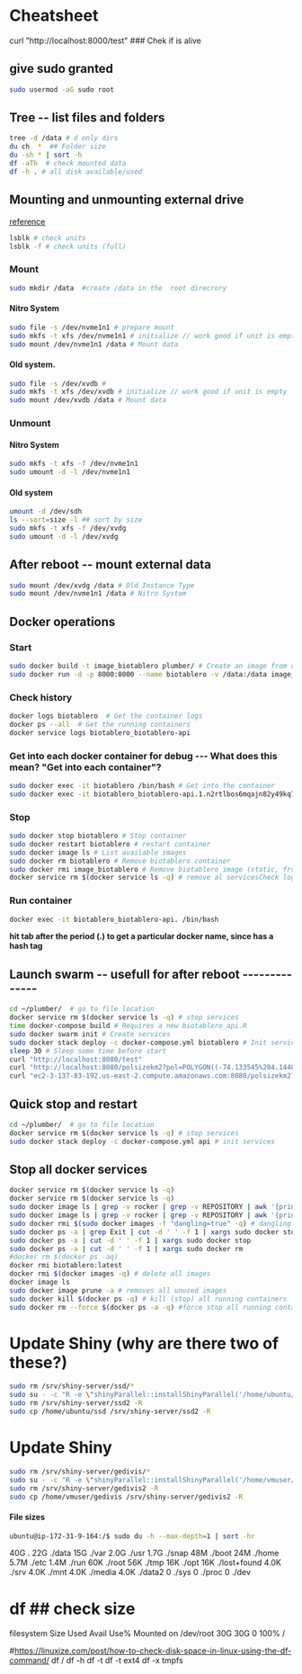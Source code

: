 # Cheatsheet 

curl "http://localhost:8000/test" ### Chek if is alive

## give sudo granted
```bash
sudo usermod -aG sudo root
```

## Tree -- list files and folders
``` bash
tree -d /data # d only dirs
du ch  *  ## Folder size
du -sh * | sort -h
df -aTh  # check mounted data
df -h . # all disk available/used
```

## Mounting and unmounting external drive 

[reference](https://docs.aws.amazon.com/AWSEC2/latest/UserGuide/ebs-detaching-volume.html)

```bash
lsblk # check units
lsblk -f # check units (full)
```
### Mount
```bash
sudo mkdir /data  #create /data in the  root direcrory 
```
#### Nitro System
```bash
sudo file -s /dev/nvme1n1 # prepare mount
sudo mkfs -t xfs /dev/nvme1n1 # initialize // work good if unit is empty
sudo mount /dev/nvme1n1 /data # Mount data
```
#### Old system.
```bash
sudo file -s /dev/xvdb # 
sudo mkfs -t xfs /dev/xvdb # initialize // work good if unit is empty
sudo mount /dev/xvdb /data # Mount data
```
### Unmount
#### Nitro System
```bash
sudo mkfs -t xfs -f /dev/nvme1n1 
sudo umount -d -l /dev/nvme1n1 
```
#### Old system
```bash
umount -d /dev/sdh
ls --sort=size -l ## sort by size
sudo mkfs -t xfs -f /dev/xvdg
sudo umount -d -l /dev/xvdg
```
## After reboot -- mount external data
```bash
sudo mount /dev/xvdg /data # Old Instance Type
sudo mount /dev/nvme1n1 /data # Nitro System 
```
## Docker operations

### Start
```bash
sudo docker build -t image_biotablero plumber/ # Create an image from our container
sudo docker run -d -p 8000:8000 --name biotablero -v /data:/data image_biotablero
```
### Check history 
```bash
docker logs biotablero  # Get the container logs
docker ps --all  # Get the running containers
docker service logs biotablero_biotablero-api
```
### Get into each docker container for debug --- What does this mean? "Get into each container"?
```bash
sudo docker exec -it biotablero /bin/bash # Get into the container
sudo docker exec -it biotablero_biotablero-api.1.n2rtlbos6mqajn82y49kq76n2 /bin/bash
```
### Stop
```bash
sudo docker stop biotablero # Stop container
sudo docker restart biotablero # restart container
sudo docker image ls # List available images
sudo docker rm biotablero # Remove biotablero container
sudo docker rmi image_biotablero # Remove biotablero image (static, from here the containers are built)
docker service rm $(docker service ls -q) # remove al servicesCheck logs of dockers
```
### Run container
```bash
docker exec -it biotablero_biotablero-api. /bin/bash  
```
**hit tab after the period (.) to get a particular docker name, since has a hash tag** 

## Launch swarm -- usefull for after reboot --------------
```bash
cd ~/plumber/  # go to file location
docker service rm $(docker service ls -q) # stop services
time docker-compose build # Requires a new biotablero_api.R
sudo docker swarm init # Create services
sudo docker stack deploy -c docker-compose.yml biotablero # Init services. take some secods
sleep 30 # Sleep some time before start
curl "http://localhost:8080/test"
curl "http://localhost:8080/polsizekm2?pol=POLYGON((-74.133545%204.144818,-73.817139%203.741479,-74.572998%203.390597,-74.133545%204.144818))"
curl "ec2-3-137-83-192.us-east-2.compute.amazonaws.com:8080/polsizekm2?pol=POLYGON((-74.133545%204.144818,-73.817139%203.741479,-74.572998%203.390597,-74.133545%204.144818))" 
```

## Quick stop and restart
```bash
cd ~/plumber/  # go to file location
docker service rm $(docker service ls -q) # stop services
sudo docker stack deploy -c docker-compose.yml api # init services
```

## Stop all docker services
```bash
docker service rm $(docker service ls -q)
docker service rm $(docker service ls -q)
sudo docker image ls | grep -v rocker | grep -v REPOSITORY | awk '{print $3}' | xargs sudo docker rmi
sudo docker image ls | grep -v rocker | grep -v REPOSITORY | awk '{print $3}' | xargs sudo docker rmi
sudo docker rmi $(sudo docker images -f "dangling=true" -q) # dangling images
sudo docker ps -a | grep Exit | cut -d ' ' -f 1 | xargs sudo docker stop
sudo docker ps -a | cut -d ' ' -f 1 | xargs sudo docker stop
sudo docker ps -a | cut -d ' ' -f 1 | xargs sudo docker rm
#docker rm $(docker ps -aq)
docker rmi biotablero:latest
docker rmi $(docker images -q) # delete all images
docker image ls
sudo docker image prune -a # removes all unused images
sudo docker kill $(docker ps -q) # kill (stop) all running containers
sudo docker rm --force $(docker ps -a -q) #force stop all running containers
```

# Update Shiny (why are there two of these?)
```bash
sudo rm /srv/shiny-server/ssd/*
sudo su - -c "R -e \"shinyParallel::installShinyParallel('/home/ubuntu/ssd/', max.sessions = 25)\"" # home/shinyusername/
sudo rm /srv/shiny-server/ssd2 -R
sudo cp /home/ubuntu/ssd /srv/shiny-server/ssd2 -R
```

# Update Shiny
```bash
sudo rm /srv/shiny-server/gedivis/*
sudo su - -c "R -e \"shinyParallel::installShinyParallel('/home/vmuser/gedivis/', max.sessions = 25)\"" # home/shinyusername/
sudo rm /srv/shiny-server/gedivis2 -R
sudo cp /home/vmuser/gedivis /srv/shiny-server/gedivis2 -R
```

#### File sizes
```bash
ubuntu@ip-172-31-9-164:/$ sudo du -h --max-depth=1 | sort -hr
```
40G     .
22G     ./data
15G     ./var
2.0G    ./usr
1.7G    ./snap
48M     ./boot
24M     ./home
5.7M    ./etc
1.4M    ./run
60K     ./root
56K     ./tmp
16K     ./opt
16K     ./lost+found
4.0K    ./srv
4.0K    ./mnt
4.0K    ./media
4.0K    ./data2
0       ./sys
0       ./proc
0       ./dev

# df ## check size
filesystem      Size  Used Avail Use% Mounted on
/dev/root        30G   30G     0 100% /

#https://linuxize.com/post/how-to-check-disk-space-in-linux-using-the-df-command/
df /
df -h
df -t
df -t ext4
df -x tmpfs
